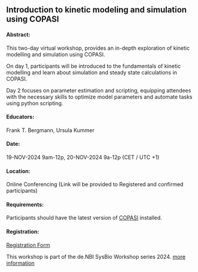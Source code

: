 ## Introduction to kinetic modeling and simulation using COPASI
#### Abstract:

This two-day virtual workshop, provides an in-depth exploration of kinetic modelling and simulation using COPASI. 

On day 1, participants will be introduced to the fundamentals of kinetic modelling and learn about simulation and steady state calculations in COPASI. 

Day 2 focuses on parameter estimation and scripting, equipping attendees with the necessary skills to optimize model parameters and automate tasks using python scripting. 

#### Educators: 
Frank T. Bergmann, Ursula Kummer

#### Date:
19-NOV-2024 9am-12p, 20-NOV-2024 9a-12p (CET / UTC +1)

#### Location:
Online Conferencing (Link will be provided to Registered and confirmed participants)

#### Requirements:
Participants should have the latest version of [COPASI](https://copasi.org/Download/) installed.


#### Registration:
[Registration Form](https://docs.google.com/forms/d/e/1FAIpQLSeEgdDiZVQsfwN05RBXxCqLgJWpCQDyVYdKxZp3v799wQV0dA/viewform?usp=sf_link)

This workshop is part of the de.NBI SysBio Workshop series 2024. [more information](../)
